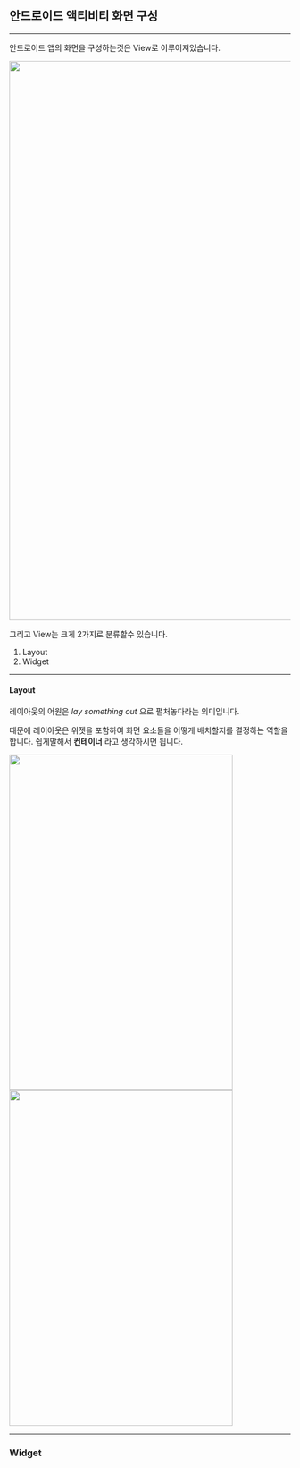 ## 안드로이드 액티비티 화면 구성

---

안드로이드 앱의 화면을 구성하는것은 View로 이루어져있습니다.

<div>
<img width="800" height="1000" src="https://user-images.githubusercontent.com/36143374/87228788-73223880-c3de-11ea-879c-7ddafc797cb7.png">
</div>

그리고 View는 크게 2가지로 분류할수 있습니다.

1. Layout
2. Widget

---

#### Layout

레이아웃의 어원은 _lay something out_ 으로 펼처놓다라는 의미입니다.

때문에 레이아웃은 위젯을 포함하여 화면 요소들을 어떻게 배치할지를 결정하는 역할을 합니다.
쉽게말해서 **컨테이너** 라고 생각하시면 됩니다.

<div>
<img width="400" height="600" src="https://user-images.githubusercontent.com/36143374/87229069-32c3ba00-c3e0-11ea-912e-5440ea5c23bf.png">
<img width="400" height="600" src="https://user-images.githubusercontent.com/36143374/87229109-74ecfb80-c3e0-11ea-90d4-7d836c89bca2.png">
</div>

---

### Widget
